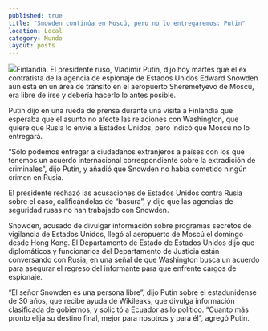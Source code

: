 ```yaml
---
published: true
title: "Snowden continúa en Moscú, pero no lo entregaremos: Putin"
location: Local
category: Mundo
layout: posts
---
```


![](http://i.imgur.com/UkoWX5vm.jpg)Finlandia. El presidente ruso, Vladimir Putin, dijo hoy martes que el ex contratista de la agencia de espionaje de Estados Unidos Edward Snowden aún está en un área de tránsito en el aeropuerto Sheremetyevo de Moscú, era libre de irse y debería hacerlo lo antes posible.

Putin dijo en una rueda de prensa durante una visita a Finlandia que esperaba que el asunto no afecte las relaciones con Washington, que quiere que Rusia lo envíe a Estados Unidos, pero indicó que Moscú no lo entregará.

“Sólo podemos entregar a ciudadanos extranjeros a países con los que tenemos un acuerdo internacional correspondiente sobre la extradición de criminales”, dijo Putin, y añadió que Snowden no había cometido ningún crimen en Rusia.

El presidente rechazó las acusaciones de Estados Unidos contra Rusia sobre el caso, calificándolas de “basura”, y dijo que las agencias de seguridad rusas no han trabajado con Snowden.

Snowden, acusado de divulgar información sobre programas secretos de vigilancia de Estados Unidos, llegó al aeropuerto de Moscú el domingo desde Hong Kong. El Departamento de Estado de Estados Unidos dijo que diplomáticos y funcionarios del Departamento de Justicia están conversando con Rusia, en una señal de que Washington busca un acuerdo para asegurar el regreso del informante para que enfrente cargos de espionaje.

“El señor Snowden es una persona libre”, dijo Putin sobre el estadunidense de 30 años, que recibe ayuda de Wikileaks, que divulga información clasificada de gobiernos, y solicitó a Ecuador asilo político. “Cuanto más pronto elija su destino final, mejor para nosotros y para él”, agregó Putin.
